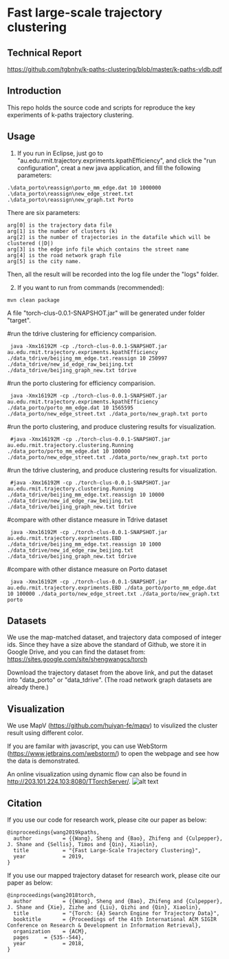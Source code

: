 # Fast large-scale trajectory clustering
## Technical Report

https://github.com/tgbnhy/k-paths-clustering/blob/master/k-paths-vldb.pdf

## Introduction
This repo holds the source code and scripts for reproduce the key experiments of k-paths trajectory clustering.

## Usage


1. If you run in Eclipse, just go to "au.edu.rmit.trajectory.expriments.kpathEfficiency", and click the "run configuration", creat a new java application, and fill the following parameters:

```
.\data_porto\reassign\porto_mm_edge.dat 10 1000000 .\data_porto\reassign\new_edge_street.txt .\data_porto\reassign\new_graph.txt Porto
```
There are six parameters:
```
arg[0] is the trajectory data file
arg[1] is the number of clusters (k)
arg[2] is the number of trajectories in the datafile which will be clustered (|D|)
arg[3] is the edge info file which contains the street name
arg[4] is the road network graph file
arg[5] is the city name.
```
Then, all the result will be recorded into the log file under the "logs" folder.

2. If you want to run from commands (recommended):

```
mvn clean package
```
A file "torch-clus-0.0.1-SNAPSHOT.jar" will be generated under folder "target".

 #run the tdrive clustering for efficiency comparision.
```
 java -Xmx16192M -cp ./torch-clus-0.0.1-SNAPSHOT.jar au.edu.rmit.trajectory.expriments.kpathEfficiency ./data_tdrive/beijing_mm_edge.txt.reassign 10 250997 ./data_tdrive/new_id_edge_raw_beijing.txt ./data_tdrive/beijing_graph_new.txt tdrive
```
 #run the porto clustering for efficiency comparision.
```
 java -Xmx16192M -cp ./torch-clus-0.0.1-SNAPSHOT.jar au.edu.rmit.trajectory.expriments.kpathEfficiency ./data_porto/porto_mm_edge.dat 10 1565595 ./data_porto/new_edge_street.txt ./data_porto/new_graph.txt porto
```
 
 #run the porto clustering, and produce clustering results for visualization.
```
 #java -Xmx16192M -cp ./torch-clus-0.0.1-SNAPSHOT.jar au.edu.rmit.trajectory.clustering.Running ./data_porto/porto_mm_edge.dat 10 100000 ./data_porto/new_edge_street.txt ./data_porto/new_graph.txt porto
```
 #run the tdrive clustering, and produce clustering results for visualization.
```
 #java -Xmx16192M -cp ./torch-clus-0.0.1-SNAPSHOT.jar au.edu.rmit.trajectory.clustering.Running ./data_tdrive/beijing_mm_edge.txt.reassign 10 10000 ./data_tdrive/new_id_edge_raw_beijing.txt ./data_tdrive/beijing_graph_new.txt tdrive
```
 
 #compare with other distance measure in Tdrive dataset
```
 java -Xmx16192M -cp ./torch-clus-0.0.1-SNAPSHOT.jar au.edu.rmit.trajectory.expriments.EBD ./data_tdrive/beijing_mm_edge.txt.reassign 10 1000 ./data_tdrive/new_id_edge_raw_beijing.txt ./data_tdrive/beijing_graph_new.txt tdrive
```
 #compare with other distance measure on Porto dataset
```
 java -Xmx16192M -cp ./torch-clus-0.0.1-SNAPSHOT.jar au.edu.rmit.trajectory.expriments.EBD ./data_porto/porto_mm_edge.dat 10 100000 ./data_porto/new_edge_street.txt ./data_porto/new_graph.txt porto
```

## Datasets
We use the map-matched dataset, and trajectory data composed of integer ids. Since they have a size above the standard of Github, we store it in Google Drive, and you can find the dataset from:
https://sites.google.com/site/shengwangcs/torch

Download the trajectory dataset from the above link, and put the dataset into "data_porto" or "data_tdrive". (The road network graph datasets are already there.)

## Visualization
We use MapV (https://github.com/huiyan-fe/mapv) to visulized the cluster result using different color.

If you are familar with javascript, you can use WebStorm (https://www.jetbrains.com/webstorm/) to open the webpage and see how the data is demonstrated.

An online visualization using dynamic flow can also be found in http://203.101.224.103:8080/TTorchServer/.
![alt text](visualization/direction1.gif)

## Citation
If you use our code for research work, please cite our paper as below:
```
@inproceedings{wang2019kpaths,
  author          = {{Wang}, Sheng and {Bao}, Zhifeng and {Culpepper}, J. Shane and {Sellis}, Timos and {Qin}, Xiaolin},
  title           = "{Fast Large-Scale Trajectory Clustering}",
  year            = 2019,
}
```
If you use our mapped trajectory dataset for research work, please cite our paper as below:
```
@inproceedings{wang2018torch,
  author          = {{Wang}, Sheng and {Bao}, Zhifeng and {Culpepper}, J. Shane and {Xie}, Zizhe and {Liu}, Qizhi and {Qin}, Xiaolin},
  title           = "{Torch: {A} Search Engine for Trajectory Data}",
  booktitle       = {Proceedings of the 41th International ACM SIGIR Conference on Research & Development in Information Retrieval},
  organization    = {ACM},
  pages     = {535--544},
  year            = 2018,
}
```
